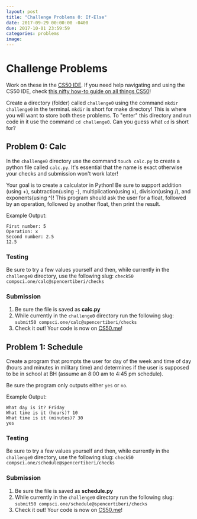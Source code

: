 ```yaml
---
layout: post
title: "Challenge Problems 0: If-Else"
date: 2017-09-29 00:00:00 -0400
due: 2017-10-01 23:59:59
categories: problems
image:
---
```

# Challenge Problems

Work on these in the [CS50 IDE](cs50.io). If you need help navigating and using the CS50 IDE, check [this nifty how-to guide on all things CS50](https://manual.cs50.net/)!

Create a directory (folder) called `challenge0` using the command `mkdir challenge0` in the terminal. `mkdir` is short for make directory! This is where you will want to store both these problems. To "enter" this directory and run code in it use the command `cd challenge0`. Can you guess what `cd` is short for?

## Problem 0: Calc

In the `challenge0` directory use the command `touch calc.py` to create a python file called `calc.py`. It's essential that the name is exact otherwise your checks and submission won't work later!

Your goal is to create a calculator in Python! Be sure to support addition (using +), subtraction(using -), multiplication(using x), division(using /), and exponents(using ^)! This program should ask the user for a float, followed by an operation, followed by another float, then print the result.

Example Output:
```
First number: 5
Operation: x
Second number: 2.5
12.5
```

### Testing

Be sure to try a few values yourself and then, while currently in the `challenge0` directory, use the following slug: `check50 compsci.one/calc@spencertiberi/checks`

### Submission
1. Be sure the file is saved as **calc.py**
2. While currently in the `challenge0` directory run the following slug: `submit50 compsci.one/calc@spencertiberi/checks`
3. Check it out! Your code is now on [CS50.me](cs50.me)!

## Problem 1: Schedule

Create a program that prompts the user for day of the week and time of day (hours and minutes in military time) and determines if the user is supposed to be in school at BH (assume an 8:00 am to 4:45 pm schedule).

Be sure the program only outputs either `yes` or `no`.

Example Output:
```
What day is it? Friday
What time is it (hours)? 10
What time is it (minutes)? 30
yes
```

### Testing

Be sure to try a few values yourself and then, while currently in the `challenge0` directory, use the following slug: `check50 compsci.one/schedule@spencertiberi/checks`

### Submission
1. Be sure the file is saved as **schedule.py**
2. While currently in the `challenge0` directory run the following slug: `submit50 compsci.one/schedule@spencertiberi/checks`
3. Check it out! Your code is now on [CS50.me](cs50.me)!
